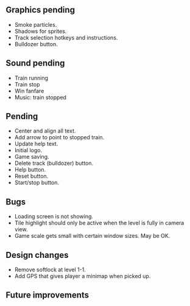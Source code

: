 ## Graphics pending
- Smoke particles.
- Shadows for sprites.
- Track selection hotkeys and instructions.
- Bulldozer button.

## Sound pending
- Train running
- Train stop
- Win fanfare
- Music: train stopped

## Pending
- Center and align all text.
- Add arrow to point to stopped train.
- Update help text.
- Initial logo.
- Game saving.
- Delete track (bulldozer) button.
- Help button.
- Reset button.
- Start/stop button.

## Bugs
- Loading screen is not showing.
- Tile highlight should only be active when the level is fully in camera view.
- Game scale gets small with certain window sizes. May be OK.

## Design changes
- Remove softlock at level 1-1.
- Add GPS that gives player a minimap when picked up.

## Future improvements
